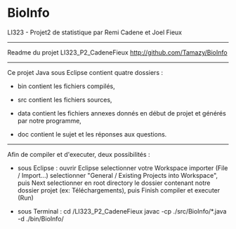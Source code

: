 BioInfo
=======

LI323 - Projet2 de statistique par Remi Cadene et Joel Fieux

-------

Readme du projet LI323_P2_CadeneFieux
http://github.com/Tamazy/BioInfo

-------

Ce projet Java sous Eclipse contient quatre dossiers :

- bin contient les fichiers compilés,

- src contient les fichiers sources,

- data contient les fichiers annexes donnés en début de projet et générés par notre programme,

- doc contient le sujet et les réponses aux questions.

-------

Afin de compiler et d'executer, deux possibilités :

- sous Eclipse :
  ouvrir Eclipse
  selectionner votre Workspace
  importer (File / Import...)
    selectionner "General / Existing Projects into Workspace", puis Next
    selectionner en root directory le dossier contenant notre dossier projet (ex: Téléchargements), puis Finish
  compiler et executer (Run)
  
- sous Terminal :
  cd <directory>/LI323_P2_CadeneFieux
  javac -cp ./src/BioInfo/*.java -d ./bin/BioInfo/
  

    
